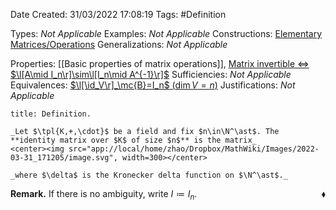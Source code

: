 <div class="topSpace"></div>

Date Created: 31/03/2022 17:08:19
Tags: #Definition

Types: _Not Applicable_
Examples: _Not Applicable_
Constructions: [Elementary Matrices/Operations](Elementary%20Matrices%20and%20Operations.md)
Generalizations: _Not Applicable_

Properties: [[Basic properties of matrix operations]], [Matrix invertible $\Leftrightarrow$ $\l[A\mid I_n\r]\sim\l[I_n\mid A^{-1}\r]$](Matrix%20invertible%20iff%20augmented%20matrix%20reducible%20to%20identity.md)
Sufficiencies: _Not Applicable_
Equivalences: [$\l[\id_V\r]_\mc{B}=I_n$ ($\dim V=n$)](Identity%20function%20on%20a%20vector%20space%20is%20represented%20by%20the%20identity%20matrix.md)
Justifications: _Not Applicable_

``` ad-Definition
title: Definition.

_Let $\tpl{K,+,\cdot}$ be a field and fix $n\in\N^\ast$. The **identity matrix over $K$ of size $n$** is the matrix_
<center><img src="app://local/home/zhao/Dropbox/MathWiki/Images/2022-03-31_171205/image.svg", width=300></center>

_where $\delta$ is the Kronecker delta function on $\N^\ast$._

```

**Remark.** If there is no ambiguity, write $I\coloneqq I_n$.<span style="float:right;">$\blacklozenge$</span>

